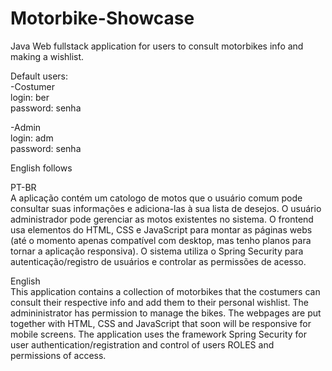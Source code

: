 # Motorbike-Showcase
Java Web fullstack application for users to consult motorbikes info and making a wishlist.

Default users:<br />
-Costumer<br />
  login: ber<br />
  password: senha<br />
  
 -Admin<br />
  login: adm<br />
  password: senha<br />
  

  English follows
  
  PT-BR<br />
  A aplicação contém um catologo de motos que o usuário comum pode consultar suas informações e adiciona-las à sua lista de desejos. O usuário administrador pode gerenciar 
  as motos existentes no sistema. O frontend usa elementos do HTML, CSS e JavaScript para montar as páginas webs (até o momento apenas compatível com desktop, mas tenho 
  planos para tornar a aplicação responsiva).
  O sistema utiliza o Spring Security para autenticação/registro de usuários e controlar as permissões de acesso.



  English<br />
  This application contains a collection of motorbikes that the costumers can consult their respective info and add them to their personal wishlist. The admininistrator
  has permission to manage the bikes. The webpages are put together with HTML, CSS and JavaScript that soon will be responsive for mobile screens.
  The application uses the framework Spring Security for user authentication/registration and control of users ROLES and permissions of access.
